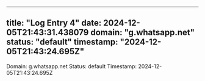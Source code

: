 
---
title: "Log Entry 4"
date: 2024-12-05T21:43:31.438079
domain: "g.whatsapp.net"
status: "default"
timestamp: "2024-12-05T21:43:24.695Z"
---

Domain: g.whatsapp.net
Status: default
Timestamp: 2024-12-05T21:43:24.695Z
